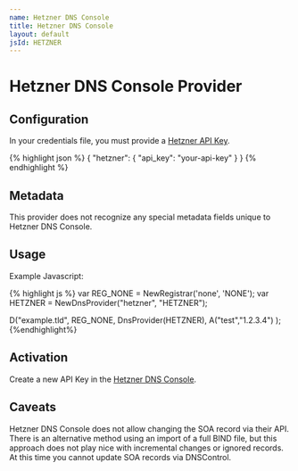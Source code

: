 ```yaml
---
name: Hetzner DNS Console
title: Hetzner DNS Console
layout: default
jsId: HETZNER
---
```


# Hetzner DNS Console Provider

## Configuration

In your credentials file, you must provide a
[Hetzner API Key](https://dns.hetzner.com/settings/api-token).

{% highlight json %}
{
  "hetzner": {
    "api_key": "your-api-key"
  }
}
{% endhighlight %}

## Metadata

This provider does not recognize any special metadata fields unique to Hetzner
 DNS Console.

## Usage

Example Javascript:

{% highlight js %}
var REG_NONE = NewRegistrar('none', 'NONE');
var HETZNER = NewDnsProvider("hetzner", "HETZNER");

D("example.tld", REG_NONE, DnsProvider(HETZNER),
    A("test","1.2.3.4")
);
{%endhighlight%}

## Activation

Create a new API Key in the
[Hetzner DNS Console](https://dns.hetzner.com/settings/api-token).

## Caveats

Hetzner DNS Console does not allow changing the SOA record via their API.
There is an alternative method using an import of a full BIND file, but this
 approach does not play nice with incremental changes or ignored records.
At this time you cannot update SOA records via DNSControl.
